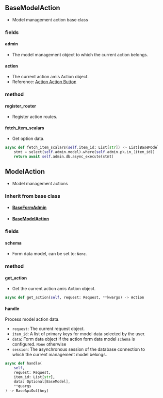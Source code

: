 ## BaseModelAction

- Model management action base class

### fields

#### admin

- The model management object to which the current action belongs.

#### action

- The current action amis Action object.
- Reference: [Action Action Button](https://baidu.gitee.io/amis/zh-CN/components/action?page=1#popbox)

### method

#### register_router

- Register action routes.

#### fetch_item_scalars

- Get option data.

```python
async def fetch_item_scalars(self,item_id: List[str]) -> List[BaseModel]:
    stmt = select(self.admin.model).where(self.admin.pk.in_(item_id))
    return await self.admin.db.async_execute(stmt)
```

## ModelAction

- Model management actions

### Inherit from base class

- #### [BaseFormAdmin](../FormAdmin/#baseformadmin)

- #### [BaseModelAction](#basemodelaction)

### fields

#### schema

- Form data model, can be set to: `None`.

### method

#### get_action

- Get the current action amis Action object.

```python
async def get_action(self, request: Request, **kwargs) -> Action
```

#### handle

Process model action data.

- `request`: The current request object.
- `item_id`: A list of primary keys for model data selected by the user.
- `data`: Form data object if the action form data model `schema` is configured. `None` otherwise
- `session`: The asynchronous session of the database connection to which the current management model belongs.

```python
async def handle(
    self, 
    request: Request, 
    item_id: List[str], 
    data: Optional[BaseModel],
    **quargs
) -> BaseApiOut[Any]
```
